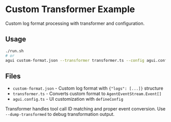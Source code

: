 # Custom Transformer Example

Custom log format processing with transformer and configuration.

## Usage

```bash
./run.sh
# or
agui custom-format.json --transformer transformer.ts --config agui.config.ts --dump-transformed
```

## Files

- `custom-format.json` - Custom log format with `{"logs": [...]}` structure
- `transformer.ts` - Converts custom format to `AgentEventStream.Event[]`
- `agui.config.ts` - UI customization with `defineConfig`

Transformer handles tool call ID matching and proper event conversion. Use `--dump-transformed` to debug transformation output.
